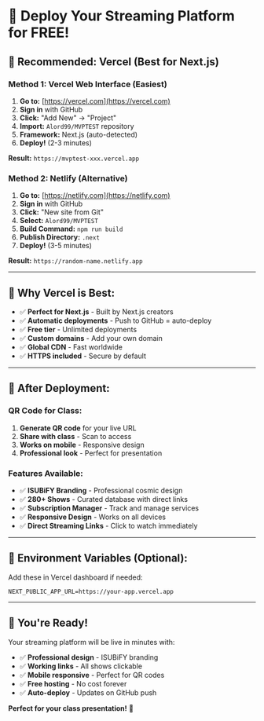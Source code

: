# 🚀 Deploy Your Streaming Platform for FREE!

## 🎯 **Recommended: Vercel (Best for Next.js)**

### **Method 1: Vercel Web Interface (Easiest)**

1. **Go to:** [https://vercel.com](https://vercel.com)
2. **Sign in** with GitHub
3. **Click:** "Add New" → "Project"
4. **Import:** `Alord99/MVPTEST` repository
5. **Framework:** Next.js (auto-detected)
6. **Deploy!** (2-3 minutes)

**Result:** `https://mvptest-xxx.vercel.app`

### **Method 2: Netlify (Alternative)**

1. **Go to:** [https://netlify.com](https://netlify.com)
2. **Sign in** with GitHub
3. **Click:** "New site from Git"
4. **Select:** `Alord99/MVPTEST`
5. **Build Command:** `npm run build`
6. **Publish Directory:** `.next`
7. **Deploy!** (3-5 minutes)

**Result:** `https://random-name.netlify.app`

---

## 🎯 **Why Vercel is Best:**

- ✅ **Perfect for Next.js** - Built by Next.js creators
- ✅ **Automatic deployments** - Push to GitHub = auto-deploy
- ✅ **Free tier** - Unlimited deployments
- ✅ **Custom domains** - Add your own domain
- ✅ **Global CDN** - Fast worldwide
- ✅ **HTTPS included** - Secure by default

---

## 📱 **After Deployment:**

### **QR Code for Class:**
1. **Generate QR code** for your live URL
2. **Share with class** - Scan to access
3. **Works on mobile** - Responsive design
4. **Professional look** - Perfect for presentation

### **Features Available:**
- ✅ **ISUBiFY Branding** - Professional cosmic design
- ✅ **280+ Shows** - Curated database with direct links
- ✅ **Subscription Manager** - Track and manage services
- ✅ **Responsive Design** - Works on all devices
- ✅ **Direct Streaming Links** - Click to watch immediately

---

## 🔧 **Environment Variables (Optional):**

Add these in Vercel dashboard if needed:
```
NEXT_PUBLIC_APP_URL=https://your-app.vercel.app
```

---

## 🎉 **You're Ready!**

Your streaming platform will be live in minutes with:
- ✅ **Professional design** - ISUBiFY branding
- ✅ **Working links** - All shows clickable
- ✅ **Mobile responsive** - Perfect for QR codes
- ✅ **Free hosting** - No cost forever
- ✅ **Auto-deploy** - Updates on GitHub push

**Perfect for your class presentation!** 🚀
